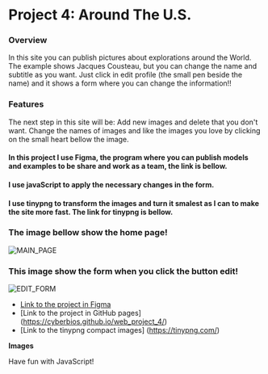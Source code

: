 # Project 4: Around The U.S.

### Overview
In this site you can publish pictures about explorations around the World. The example shows Jacques Cousteau, but you can change the name and subtitle
as you want. Just click in edit profile (the small pen beside the name) and it shows a form where you can change the information!!
### Features
The next step in this site will be:
Add new images and delete that you don't want. Change the names of images and like the images you love by clicking on the small heart bellow the image.

#### In this project I use Figma, the program where you can publish models and examples to be share and work as a team, the link is bellow.
#### I use javaScript to apply the necessary changes in the form.
#### I use tinypng to transform the images and turn it smalest as I can to make the site more fast. The link for tinypng is bellow.

### The image bellow show the home page!
![MAIN_PAGE](https://user-images.githubusercontent.com/15382289/192146692-6ce7f060-589c-43aa-a692-04639b08b3c8.png)

### This image show the form when you click the button edit!
![EDIT_FORM](https://user-images.githubusercontent.com/15382289/192146691-0632bb96-6f71-41eb-b858-3e7cec05756d.png)



* [Link to the project in Figma](https://www.figma.com/file/SurN1jaeEQIhuZEDMhmWWf/Sprint-4-Around-The-U.S.-desktop-mobile?node-id=0%3A1)
* [Link to the project in GitHub pages] (https://cyberbios.github.io/web_project_4/)
* [Link to the tinypng compact images] (https://tinypng.com/)

**Images**


Have fun with JavaScript!
